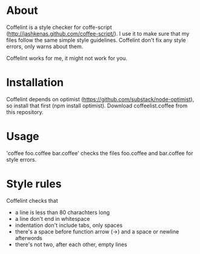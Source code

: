 # About

Coffelint is a style checker for coffe-script (<http://jashkenas.github.com/coffee-script/>). I use it to make sure that my files follow the same simple style guidelines. Coffelint don't fix any style errors, only warns about them.

Coffelint works for me, it might not work for you.

# Installation

Coffelint depends on optimist (<https://github.com/substack/node-optimist>), so install that first (npm install optimist).
Download coffeelist.coffee from this repository.

# Usage

'coffee foo.coffee bar.coffee' checks the files foo.coffee and bar.coffee for style errors.

# Style rules

Coffelint checks that
- a line is less than 80 charachters long
- a line don't end in whitespace
- indentation don't include tabs, only spaces
- there's a space before function arrow (->) and a space or newline afterwords
- there's not two, after each other, empty lines
